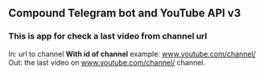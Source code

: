 ## Сompound Telegram bot and YouTube API v3

### This is app for check a last video from channel url

In: url to channel **With id of channel** example: www.youtube.com/channel/<id>
Out: the last video on www.youtube.com/channel/<id> channel.
